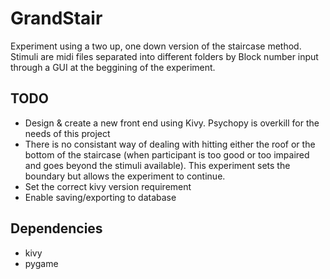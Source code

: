 # GrandStair

Experiment using a two up, one down version of the staircase method.
Stimuli are midi files separated into different folders by Block number 
input through a GUI at the beggining of the experiment.

## TODO

* Design & create a new front end using Kivy. Psychopy is overkill 
for the needs of this project
* There is no consistant way of dealing with hitting either the roof 
or the bottom of the staircase (when participant is too good or 
too impaired and goes beyond the stimuli available). This experiment 
sets the boundary but allows the experiment to continue.
* Set the correct kivy version requirement
* Enable saving/exporting to database

## Dependencies
* kivy
* pygame
